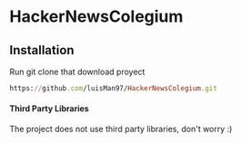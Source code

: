 # HackerNewsColegium

## Installation
Run git clone that download proyect

```ruby
https://github.com/luisMan97/HackerNewsColegium.git
```

#### Third Party Libraries
The project does not use third party libraries, don't worry :)

